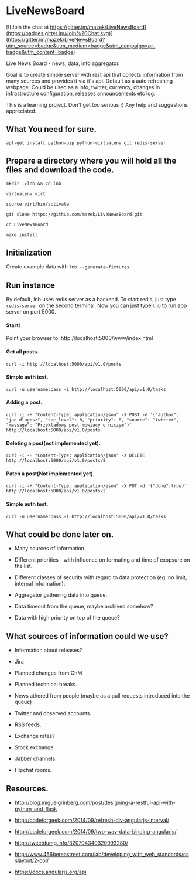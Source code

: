 # LiveNewsBoard

[![Join the chat at https://gitter.im/mazek/LiveNewsBoard](https://badges.gitter.im/Join%20Chat.svg)](https://gitter.im/mazek/LiveNewsBoard?utm_source=badge&utm_medium=badge&utm_campaign=pr-badge&utm_content=badge)

Live News Board - news, data, info aggregator.

Goal is to create simple server with rest api that collects information from many sources and provides it via it's api. Default as a auto refreshing webpage. Could be used as a info, twitter, currency, changes in infrastructure configuration, releases announcements etc log.

This is a learning project. Don't get too serious ;)
Any help and suggestions appreciated.

## What You need for sure.

`apt-get install python-pip python-virtualenv git redis-server`

## Prepare a directory where you will hold all the files and download the code.

`mkdir ./lnb && cd lnb`

`virtualenv virt`

`source virt/bin/activate`

`git clone https://github.com/mazek/LiveNewsBoard.git`

`cd LiveNewsBoard`

`make install`

## Initialization

Create example data with `lnb --generate-fixtures`.

## Run instance

By default, lnb uses redis server as a backend. 
To start redis, just type `redis-server` on the second terminal.
Now you can just type `lnb` to run app server on port 5000.


#### Start!

Point your browser to: http://localhost:5000/www/index.html

#### Get all posts.
`curl -i http://localhost:5000/api/v1.0/posts`

#### Simple auth test.
`curl -u username:pass -i http://localhost:5000/api/v1.0/tasks`

#### Adding a post.
`curl -i -H "Content-Type: application/json" -X POST -d '{"author": "jan dlugosz", "sec_level": 0, "priority": 0, "source": "twitter", "message": "Przykladowy post mowiacy o niczym"}' http://localhost:5000/api/v1.0/posts`

#### Deleting a post(not implemented yet).
`curl -i -H "Content-Type: application/json" -X DELETE  http://localhost:5000/api/v1.0/posts/8`

#### Patch a post(Not implemented yet).
`curl -i -H "Content-Type: application/json" -X PUT -d '{"done":true}' http://localhost:5000/api/v1.0/posts/2`

#### Simple auth test.
`curl -u username:pass -i http://localhost:5000/api/v1.0/tasks`


## What could be done later on.
*  Many sources of information

*  Different priorities - with influence on formating and time of exopsure on the list.

*  Different classes of security with regard to data protection (eg. no limit, internal information).

*  Aggregator gathering data into queue.

*  Data timeout from the queue, maybe archived somehow?

*  Data with high priority on top of the queue?


## What sources of information could we use?

*  Information about releases?

*  Jira

*  Planned changes from ChM

*  Planned technical breaks.

*  News athered from people (maybe as a pull requests introduced into the queue)

*  Twitter and observed accounts.

*  RSS feeds.

*  Exchange rates?

*  Stock exchange

*  Jabber channels.

*  Hipchat rooms.


## Resources.
* http://blog.miguelgrinberg.com/post/designing-a-restful-api-with-python-and-flask

* http://codeforgeek.com/2014/09/refresh-div-angularjs-interval/

* http://codeforgeek.com/2014/09/two-way-data-binding-angularjs/

* http://tweetdump.info/320704340320993280/

* http://www.456bereastreet.com/lab/developing_with_web_standards/csslayout/2-col/

* https://docs.angularjs.org/api



